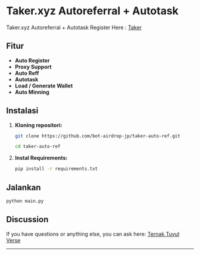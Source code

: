 # Taker.xyz Autoreferral + Autotask

Taker.xyz Autoreferral + Autotask
Register Here : [Taker](https://earn.taker.xyz?start=0RRYY)

## Fitur

- **Auto Register**
- **Proxy Support**
- **Auto Reff**
- **Autotask**
- **Load / Generate Wallet**
- **Auto Minning**

## Instalasi

1. **Kloning repositori:**

   ```bash
   git clone https://github.com/bot-airdrop-jp/taker-auto-ref.git
   ```

   ```bash
   cd taker-auto-ref
   ```

2. **Instal Requirements:**
   ```bash
   pip install -r requirements.txt
   ```

## Jalankan

```bash
python main.py
```

## Discussion

If you have questions or anything else, you can ask here: [Ternak Tuyul Verse](https://t.me/TuyulVerse)

---
